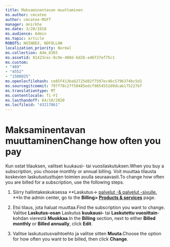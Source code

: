 ```yaml
---
title: Maksaminentavan muuttaminen
ms.author: cmcatee
author: cmcatee-MSFT
manager: mnirkhe
ms.date: 3/20/2018
ms.audience: Admin
ms.topic: article
ROBOTS: NOINDEX, NOFOLLOW
localization_priority: Normal
ms.collection: Adm_O365
ms.assetid: 81423cec-8c9e-408d-bd26-a46f37ef75c1
ms.custom:
- "469"
- "4552"
- "1500025"
ms.openlocfilehash: ce85f413bab2725d82f7597ec46c5796374bc5d1
ms.sourcegitcommit: 797f78c27f50485edcf9854552d9dcab175227bf
ms.translationtype: MT
ms.contentlocale: fi-FI
ms.lasthandoff: 04/10/2020
ms.locfileid: "43217861"
---
```

# <a name="change-how-often-you-pay"></a><span data-ttu-id="df066-102">Maksaminentavan muuttaminen</span><span class="sxs-lookup"><span data-stu-id="df066-102">Change how often you pay</span></span>

<span data-ttu-id="df066-103">Kun ostat tilauksen, valitset kuukausi- tai vuosilaskutuksen.</span><span class="sxs-lookup"><span data-stu-id="df066-103">When you buy a subscription, you choose monthly or annual billing.</span></span> <span data-ttu-id="df066-104">Voit muuttaa tilausta koskevien laskutustusttujen toimien avulla seuraavasti.</span><span class="sxs-lookup"><span data-stu-id="df066-104">To change how often you are billed for a subscription, use the following steps.</span></span>

1. <span data-ttu-id="df066-105">Siirry hallintakeskuksessa \*\*Laskutus-> [palvelut -& palvelut -sivulle.](https://go.microsoft.com/fwlink/p/?linkid=842054) \*\*</span><span class="sxs-lookup"><span data-stu-id="df066-105">In the admin center, go to the **Billing> [Products & services](https://go.microsoft.com/fwlink/p/?linkid=842054)** page.</span></span>

2. <span data-ttu-id="df066-106">Etsi tilaus, jota haluat muuttaa.</span><span class="sxs-lookup"><span data-stu-id="df066-106">Find the subscription you want to change.</span></span> <span data-ttu-id="df066-107">Valitse **Laskutus-osan** Laskutus **kuukausi-** tai **Laskutettu vuosittain**-kohdan vierestä **Muokkaa**.</span><span class="sxs-lookup"><span data-stu-id="df066-107">In the **Billing** section, next to either **Billed monthly** or **Billed annually**, click **Edit**.</span></span>

3. <span data-ttu-id="df066-108">Valitse laskutustusvaihtoehto ja valitse sitten **Muuta**.</span><span class="sxs-lookup"><span data-stu-id="df066-108">Choose the option for how often you want to be billed, then click **Change**.</span></span>

